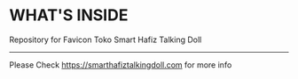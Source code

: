 # WHAT'S INSIDE


Repository for Favicon Toko Smart Hafiz Talking Doll

---

Please Check https://smarthafiztalkingdoll.com for more info
